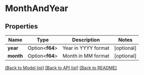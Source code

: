 # MonthAndYear

## Properties

Name | Type | Description | Notes
------------ | ------------- | ------------- | -------------
**year** | Option<**f64**> | Year in YYYY format | [optional]
**month** | Option<**f64**> | Month in MM format | [optional]

[[Back to Model list]](../README.md#documentation-for-models) [[Back to API list]](../README.md#documentation-for-api-endpoints) [[Back to README]](../README.md)


